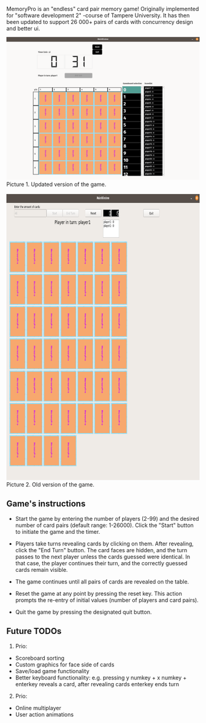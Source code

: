 MemoryPro is an "endless" card pair memory game! Originally implemented for "software development 2" -course of Tampere University. It has then been updated to support 26 000+ pairs of cards with concurrency design and better ui.

<img src='updated.png' width='800'>
Picture 1. Updated version of the game.
<br>
<br>
<img src='original.png' height='745'>
Picture 2. Old version of the game.

## Game's instructions
- Start the game by entering the number of players (2-99) and the desired number of card pairs (default range: 1-26000). Click the "Start" button to initiate the game and the timer.
- Players take turns revealing cards by clicking on them. After revealing, click the "End Turn" button. The card faces are hidden, and the turn passes to the next player unless the cards guessed were identical. In that case, the player continues their turn, and the correctly guessed cards remain visible.
- The game continues until all pairs of cards are revealed on the table.

- Reset the game at any point by pressing the reset key. This action prompts the re-entry of initial values (number of players and card pairs).
- Quit the game by pressing the designated quit button.


## Future TODOs
1. Prio:
- Scoreboard sorting
- Custom graphics for face side of cards
- Save/load game functionality
- Better keyboard functionality: e.g. pressing y numkey + x numkey + enterkey reveals a card, after revealing cards enterkey ends turn
2. Prio:
- Online multiplayer
- User action animations

